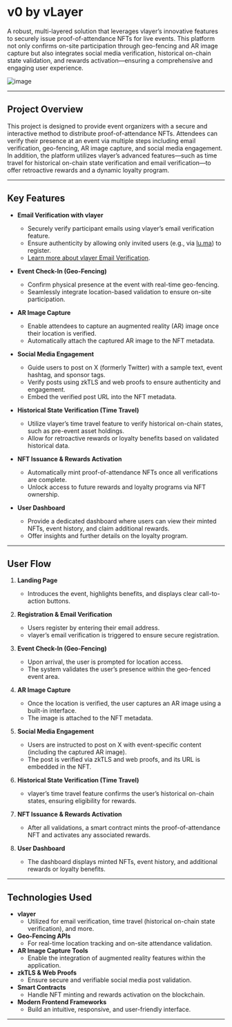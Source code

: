 # v0 by vLayer

A robust, multi-layered solution that leverages vlayer’s innovative features to securely issue proof-of-attendance NFTs for live events. This platform not only confirms on-site participation through geo-fencing and AR image capture but also integrates social media verification, historical on-chain state validation, and rewards activation—ensuring a comprehensive and engaging user experience.


![image](https://github.com/user-attachments/assets/20ac4c55-82d5-42a5-8f70-93c1e4be1760)


---

## Project Overview

This project is designed to provide event organizers with a secure and interactive method to distribute proof-of-attendance NFTs. Attendees can verify their presence at an event via multiple steps including email verification, geo-fencing, AR image capture, and social media engagement. In addition, the platform utilizes vlayer’s advanced features—such as time travel for historical on-chain state verification and email verification—to offer retroactive rewards and a dynamic loyalty program.

---

## Key Features

- **Email Verification with vlayer**  
  - Securely verify participant emails using vlayer’s email verification feature.  
  - Ensure authenticity by allowing only invited users (e.g., via [lu.ma](http://lu.ma)) to register.  
  - [Learn more about vlayer Email Verification](https://book.vlayer.xyz/features/email.html).

- **Event Check-In (Geo-Fencing)**  
  - Confirm physical presence at the event with real-time geo-fencing.  
  - Seamlessly integrate location-based validation to ensure on-site participation.

- **AR Image Capture**  
  - Enable attendees to capture an augmented reality (AR) image once their location is verified.  
  - Automatically attach the captured AR image to the NFT metadata.

- **Social Media Engagement**  
  - Guide users to post on X (formerly Twitter) with a sample text, event hashtag, and sponsor tags.  
  - Verify posts using zkTLS and web proofs to ensure authenticity and engagement.  
  - Embed the verified post URL into the NFT metadata.

- **Historical State Verification (Time Travel)**  
  - Utilize vlayer’s time travel feature to verify historical on-chain states, such as pre-event asset holdings.  
  - Allow for retroactive rewards or loyalty benefits based on validated historical data.

- **NFT Issuance & Rewards Activation**  
  - Automatically mint proof-of-attendance NFTs once all verifications are complete.  
  - Unlock access to future rewards and loyalty programs via NFT ownership.

- **User Dashboard**  
  - Provide a dedicated dashboard where users can view their minted NFTs, event history, and claim additional rewards.  
  - Offer insights and further details on the loyalty program.

---

## User Flow

1. **Landing Page**  
   - Introduces the event, highlights benefits, and displays clear call-to-action buttons.

2. **Registration & Email Verification**  
   - Users register by entering their email address.  
   - vlayer’s email verification is triggered to ensure secure registration.

3. **Event Check-In (Geo-Fencing)**  
   - Upon arrival, the user is prompted for location access.  
   - The system validates the user’s presence within the geo-fenced event area.

4. **AR Image Capture**  
   - Once the location is verified, the user captures an AR image using a built-in interface.  
   - The image is attached to the NFT metadata.

5. **Social Media Engagement**  
   - Users are instructed to post on X with event-specific content (including the captured AR image).  
   - The post is verified via zkTLS and web proofs, and its URL is embedded in the NFT.

6. **Historical State Verification (Time Travel)**  
   - vlayer’s time travel feature confirms the user’s historical on-chain states, ensuring eligibility for rewards.

7. **NFT Issuance & Rewards Activation**  
   - After all validations, a smart contract mints the proof-of-attendance NFT and activates any associated rewards.

8. **User Dashboard**  
   - The dashboard displays minted NFTs, event history, and additional rewards or loyalty benefits.

---

## Technologies Used

- **vlayer**  
  - Utilized for email verification, time travel (historical on-chain state verification), and more.
- **Geo-Fencing APIs**  
  - For real-time location tracking and on-site attendance validation.
- **AR Image Capture Tools**  
  - Enable the integration of augmented reality features within the application.
- **zkTLS & Web Proofs**  
  - Ensure secure and verifiable social media post validation.
- **Smart Contracts**  
  - Handle NFT minting and rewards activation on the blockchain.
- **Modern Frontend Frameworks**  
  - Build an intuitive, responsive, and user-friendly interface.

---

